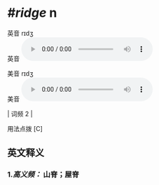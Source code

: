 # ***\#ridge*** n
英音 rɪdʒ  
英音
<audio src="./media/ridge-B.aac" controls="controls"></audio>

美音 rɪdʒ  
美音
<audio src="./media/ridge.aac" controls="controls"></audio>



| 词频 2 |  

用法点拨  [C]

英文释义
---
### 1.*高义频：* **山脊；屋脊**  


